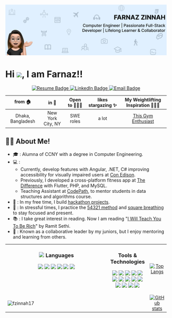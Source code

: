 <p align="center">
  <img src="https://github.com/fzinnah17/fzinnah17/blob/main/git.png" alt="My Banner"><br>
</p>

<h1>Hi <img src="https://media.giphy.com/media/hvRJCLFzcasrR4ia7z/giphy.gif" width="25">, I am Farnaz!!</h1>

<p align="center">
  <a href="https://drive.google.com/file/d/1eCknffq4eVT3MJgWQ0BVS0pXEeaC98zQ/view?usp=sharing" target="_blank">
    <img src="https://img.shields.io/badge/Resume-brightgreen" alt="Resume Badge">
  </a>

  <a href="https://www.linkedin.com/in/farnaz-zinnah/" target="_blank">
    <img src="https://img.shields.io/badge/LinkedIn-orange" alt="LinkedIn Badge">
  </a>

  <a href="mailto:farnazsamia@gmail.com">
    <img src="https://img.shields.io/badge/Email-blueviolet" alt="Email Badge">
  </a>
</p>

<div align="center">
  
| from 🏠         | in 📍               | Open to 🧘🏻‍♀️       | likes stargazing ✨   | My Weightlifting Inspiration 🏋🏼‍♀️ |
|:--------------:|:-------------------:|:-------------------:|:--------------------:|:------------------------------------------:|
| Dhaka, Bangladesh | New York City, NY | SWE roles | a lot              | [This Gym Enthusiast](https://www.youtube.com/watch?v=Zl_grb33STg) |

</div>


## 👩‍💻 About Me!

- 🎓 : Alumna of CCNY with a degree in Computer Engineering.
- 💻 :
  - Currently, develop features with Angular, .NET, C# improving accessibility for visually impaired users at [Con Edison](https://www.coned.com/en).
  - Previously, I developed a cross-platform fitness app at [The Difference](https://thedifferenceapp.com/) with Flutter, PHP, and MySQL.
  - Teaching Assistant at [CodePath](https://www.codepath.org/), to mentor students in data structures and algorithms course.
- 🌟 : In my free time, I build [hackathon projects](https://devpost.com/fzinnah000).
- 🧘 : In stressful times, I practice the [54321 method](https://www.choosingtherapy.com/54321-method/) and [square breathing](https://www.choosingtherapy.com/box-breathing/) to stay focused and present.
- 📚 : I take great interest in reading. Now I am reading "[I Will Teach You To Be Rich](https://www.iwillteachyoutoberich.com/wp-content/uploads/2023/01/IWillTeachYoutoBeRich-Chapter1.pdf)" by Ramit Sethi.
- 🌱 : Known as a collaborative leader by my juniors, but I enjoy mentoring and learning from others.

<div align="center">
    <table style="width: 100%">
        <tr>
            <!-- Left Column: Languages and Tools -->
            <td valign="top" style="width: 75%">
                <h3 align="center"><img
                        src="https://media2.giphy.com/media/QssGEmpkyEOhBCb7e1/giphy.gif?cid=ecf05e47a0n3gi1bfqntqmob8g9aid1oyj2wr3ds3mg700bl&rid=giphy.gif"
                        width="25"> Languages </h3>
                <p align="center">
                    <img src="https://img.icons8.com/color/48/000000/java-coffee-cup-logo.png" width="40" />
                    <img src="https://img.icons8.com/fluency/48/000000/python.png" width="40" />
                    <img src="https://img.icons8.com/color/48/000000/c-plus-plus-logo.png" width="40" />
                    <img src="https://img.icons8.com/fluency/48/000000/javascript.png" width="40" />
                    <img src="https://upload.wikimedia.org/wikipedia/commons/thumb/4/4c/Typescript_logo_2020.svg/1200px-Typescript_logo_2020.svg.png"
                        width="40" />
                    <img src="https://img.icons8.com/color/48/000000/c-sharp-logo.png" width="40" />
                </p>
            </td>
            <td valign="top" width="25%">
                <h3 align="center">Tools & Technologies</h3>
                <p align="center">
                    <img src="https://upload.wikimedia.org/wikipedia/commons/thumb/a/a7/React-icon.svg/1200px-React-icon.svg.png"
                        width="24" />
                    <img src="https://d2nir1j4sou8ez.cloudfront.net/wp-content/uploads/2021/12/nextjs-boilerplate-logo.png"
                        width="24" />
                    <img src="https://upload.wikimedia.org/wikipedia/commons/thumb/b/b2/Bootstrap_logo.svg/1200px-Bootstrap_logo.svg.png"
                        width="24" />
                    <img src="https://www.datocms-assets.com/45470/1631026680-logo-react-native.png" width="24" />
                    <img src="https://upload.wikimedia.org/wikipedia/commons/thumb/d/d9/Node.js_logo.svg/1200px-Node.js_logo.svg.png"
                        width="24" />
                    <img src="https://git-scm.com/images/logos/downloads/Git-Icon-1788C.png" width="24" />
                    <img src="https://github.githubassets.com/images/modules/logos_page/GitHub-Logo.png" width="24" />
                    <img src="https://msdynamicsnavashwinitripathi.files.wordpress.com/2021/01/docker_logo.png"
                        width="24" />
                    <img src="https://static-00.iconduck.com/assets.00/postman-icon-497x512-beb7sy75.png" width="24" />
                    <img src="https://upload.wikimedia.org/wikipedia/commons/thumb/5/5c/AWS_Simple_Icons_AWS_Cloud.svg/2560px-AWS_Simple_Icons_AWS_Cloud.svg.png"
                        width="24" />
                    <img src="https://cdn4.iconfinder.com/data/icons/google-i-o-2016/512/google_firebase-2-512.png"
                        width="24" />
                    <img src="https://pbs.twimg.com/profile_images/1452637606559326217/GFz_P-5e_400x400.png"
                        width="24" />
                    <img src="https://icons.veryicon.com/png/o/application/app-icon-7/jira-5.png" width="24" />
                    <img src="https://pipedream.com/s.v0/app_1YMhwo/logo/orig" width="24" />
                </p>
            </td>
            <!-- Most Used Languages Image -->
            <td align="center">
                <a href="https://github.com/fzinnah17/github-readme-stats">
                    <img src="https://github-readme-stats.vercel.app/api/top-langs/?username=fzinnah17&layout=compact"
                        alt="Top Langs">
                </a>
            </td>
        </tr>
        <tr>
            <!-- GitHub Streaks Stats Image -->
            <td colspan="2">
                <img align="center" src="https://github-readme-streak-stats.herokuapp.com/?user=fzinnah17&"
                    alt="fzinnah17" />
            </td>
            <!-- GitHub Stats Image -->
            <td align="center">
                <a href="https://github.com/fzinnah17">
                    <img src="https://github-readme-stats.vercel.app/api?username=fzinnah17&show_icons=true&theme=radical&cache_seconds=0"
                        alt="GitHub stats">
                </a>
            </td>
        </tr>
    </table>
</div>
